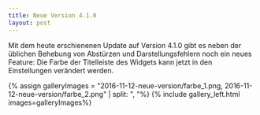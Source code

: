 ```yaml
---
title: Neue Version 4.1.0
layout: post
---
```


Mit dem heute erschienenen Update auf Version 4.1.0 gibt es neben der üblichen Behebung von Abstürzen und
Darstellungsfehlern noch ein neues Feature: Die Farbe der Titelleiste des Widgets kann jetzt in den Einstellungen
verändert werden.

{% assign galleryImages =  "2016-11-12-neue-version/farbe_1.png, 2016-11-12-neue-version/farbe_2.png" | split: ", "%}
{% include gallery_left.html images=galleryImages%}